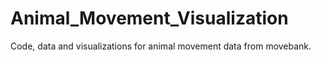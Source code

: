 # Animal_Movement_Visualization
Code, data and visualizations for animal movement data from movebank.

